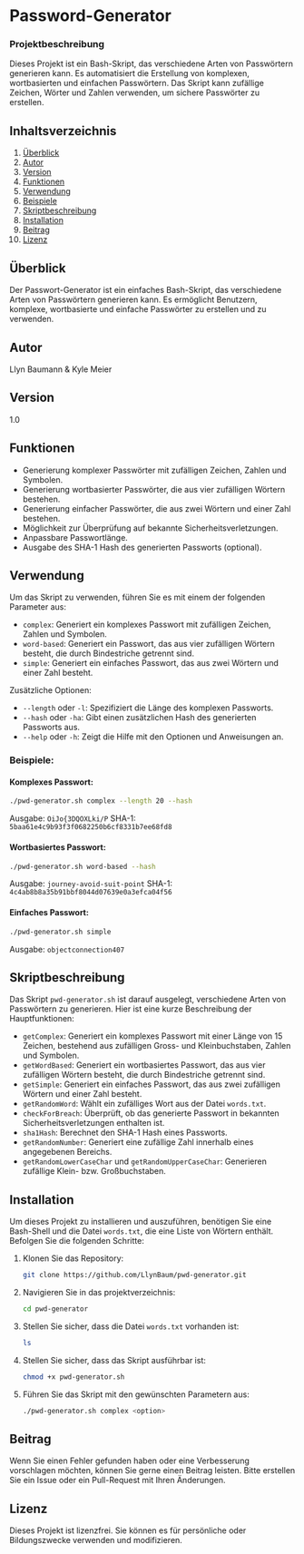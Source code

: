 # Password-Generator

### Projektbeschreibung
Dieses Projekt ist ein Bash-Skript, das verschiedene Arten von Passwörtern generieren kann. Es automatisiert die Erstellung von komplexen, wortbasierten und einfachen Passwörtern. Das Skript kann zufällige Zeichen, Wörter und Zahlen verwenden, um sichere Passwörter zu erstellen.

## Inhaltsverzeichnis
1. [Überblick](#überblick)
2. [Autor](#autor)
3. [Version](#version)
4. [Funktionen](#funktionen)
5. [Verwendung](#verwendung)
6. [Beispiele](#beispiele)
7. [Skriptbeschreibung](#skriptbeschreibung)
8. [Installation](#installation)
9. [Beitrag](#beitrag)
10. [Lizenz](#lizenz)

## Überblick
Der Passwort-Generator ist ein einfaches Bash-Skript, das verschiedene Arten von Passwörtern generieren kann. Es ermöglicht Benutzern, komplexe, wortbasierte und einfache Passwörter zu erstellen und zu verwenden.

## Autor
Llyn Baumann & Kyle Meier

## Version
1.0

## Funktionen
- Generierung komplexer Passwörter mit zufälligen Zeichen, Zahlen und Symbolen.
- Generierung wortbasierter Passwörter, die aus vier zufälligen Wörtern bestehen.
- Generierung einfacher Passwörter, die aus zwei Wörtern und einer Zahl bestehen.
- Möglichkeit zur Überprüfung auf bekannte Sicherheitsverletzungen.
- Anpassbare Passwortlänge.
- Ausgabe des SHA-1 Hash des generierten Passworts (optional).

## Verwendung
Um das Skript zu verwenden, führen Sie es mit einem der folgenden Parameter aus:

- `complex`: Generiert ein komplexes Passwort mit zufälligen Zeichen, Zahlen und Symbolen.
- `word-based`: Generiert ein Passwort, das aus vier zufälligen Wörtern besteht, die durch Bindestriche getrennt sind.
- `simple`: Generiert ein einfaches Passwort, das aus zwei Wörtern und einer Zahl besteht.

Zusätzliche Optionen:
- `--length` oder `-l`: Spezifiziert die Länge des komplexen Passworts.
- `--hash` oder `-ha`: Gibt einen zusätzlichen Hash des generierten Passworts aus.
- `--help` oder `-h`: Zeigt die Hilfe mit den Optionen und Anweisungen an.

### Beispiele:
#### Komplexes Passwort:
```bash
./pwd-generator.sh complex --length 20 --hash
```
Ausgabe: `OiJo{3DQOXLki/P`
SHA-1: `5baa61e4c9b93f3f0682250b6cf8331b7ee68fd8`

#### Wortbasiertes Passwort:
```bash
./pwd-generator.sh word-based --hash
```
Ausgabe: `journey-avoid-suit-point`
SHA-1: `4c4ab8b8a35b91bbf8044d07639e0a3efca04f56`

#### Einfaches Passwort:
```bash
./pwd-generator.sh simple
```
Ausgabe: `objectconnection407`

## Skriptbeschreibung
Das Skript `pwd-generator.sh` ist darauf ausgelegt, verschiedene Arten von Passwörtern zu generieren. Hier ist eine kurze Beschreibung der Hauptfunktionen:

- `getComplex`: Generiert ein komplexes Passwort mit einer Länge von 15 Zeichen, bestehend aus zufälligen Gross- und Kleinbuchstaben, Zahlen und Symbolen.
- `getWordBased`: Generiert ein wortbasiertes Passwort, das aus vier zufälligen Wörtern besteht, die durch Bindestriche getrennt sind.
- `getSimple`: Generiert ein einfaches Passwort, das aus zwei zufälligen Wörtern und einer Zahl besteht.
- `getRandomWord`: Wählt ein zufälliges Wort aus der Datei `words.txt`.
- `checkForBreach`: Überprüft, ob das generierte Passwort in bekannten Sicherheitsverletzungen enthalten ist.
- `sha1Hash`: Berechnet den SHA-1 Hash eines Passworts.
- `getRandomNumber`: Generiert eine zufällige Zahl innerhalb eines angegebenen Bereichs.
- `getRandomLowerCaseChar` und `getRandomUpperCaseChar`: Generieren zufällige Klein- bzw. Großbuchstaben.

## Installation
Um dieses Projekt zu installieren und auszuführen, benötigen Sie eine Bash-Shell und die Datei `words.txt`, die eine Liste von Wörtern enthält. Befolgen Sie die folgenden Schritte:

1. Klonen Sie das Repository:
   ```bash
   git clone https://github.com/LlynBaum/pwd-generator.git
   ```
2. Navigieren Sie in das projektverzeichnis:
   ```bash
   cd pwd-generator
   ```
3. Stellen Sie sicher, dass die Datei `words.txt` vorhanden ist:
   ```bash
   ls
   ```
4. Stellen Sie sicher, dass das Skript ausführbar ist:
   ```bash
   chmod +x pwd-generator.sh
   ```
5. Führen Sie das Skript mit den gewünschten Parametern aus:
   ```bash
   ./pwd-generator.sh complex <option>
   ```
## Beitrag
Wenn Sie einen Fehler gefunden haben oder eine Verbesserung vorschlagen möchten, können Sie gerne einen Beitrag leisten. Bitte erstellen Sie ein Issue oder ein Pull-Request mit Ihren Änderungen.

## Lizenz
Dieses Projekt ist lizenzfrei. Sie können es für persönliche oder Bildungszwecke verwenden und modifizieren.